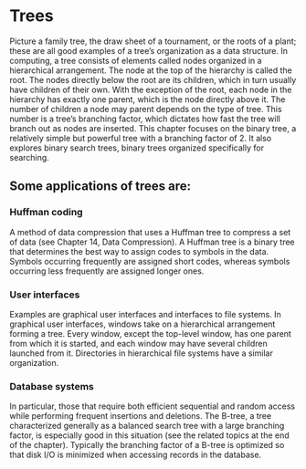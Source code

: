# Trees
Picture a family tree, the draw sheet of a tournament, or the roots of a plant; these are all good examples of a tree’s organization as a data structure. In computing, a tree consists of elements called nodes organized in a hierarchical arrangement. The node at the top of the hierarchy is called the root. The nodes directly below the root are its children, which in turn usually have children of their own. With the exception of the root, each node in the hierarchy has exactly one parent, which is the node directly above it. The number of children a node may parent depends on the type of tree. This number is a tree’s branching factor, which dictates how fast the tree will branch out as nodes are inserted. This chapter focuses on the binary tree, a relatively simple but powerful tree with a branching factor of 2. It also explores binary search trees, binary trees organized specifically for searching.

## Some applications of trees are:
### Huffman coding
A method of data compression that uses a Huffman tree to compress a set of data (see Chapter 14, Data Compression). A Huffman tree is a binary tree that determines the best way to assign codes to symbols in the data. Symbols occurring frequently are assigned short codes, whereas symbols occurring less frequently are assigned longer ones.
### User interfaces
Examples are graphical user interfaces and interfaces to file systems. In graphical user interfaces, windows take on a hierarchical arrangement forming a tree. Every window, except the top-level window, has one parent from which it is started, and each window may have several children launched from it. Directories in hierarchical file systems have a similar organization.
### Database systems
In particular, those that require both efficient sequential and random access while performing frequent insertions and deletions. The B-tree, a tree characterized generally as a balanced search tree with a large branching factor, is especially good in this situation (see the related topics at the end of the chapter). Typically the branching factor of a B-tree is optimized so that disk I/O is minimized when accessing records in the database.